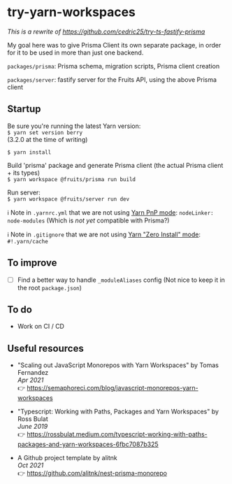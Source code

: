 # try-yarn-workspaces

*This is a rewrite of https://github.com/cedric25/try-ts-fastify-prisma*

My goal here was to give Prisma Client its own separate package, in order for it to be used
in more than just one backend.

`packages/prisma`: Prisma schema, migration scripts, Prisma client creation

`packages/server`: fastify server for the Fruits API, using the above Prisma client

## Startup

Be sure you're running the latest Yarn version:  
`$ yarn set version berry`  
(3.2.0 at the time of writing)

`$ yarn install`

Build 'prisma' package and generate Prisma client (the actual Prisma client + its types)  
`$ yarn workspace @fruits/prisma run build`

Run server:  
`$ yarn workspace @fruits/server run dev`

ℹ️ Note in `.yarnrc.yml` that we are not using [Yarn PnP mode](https://yarnpkg.com/features/pnp): `nodeLinker: node-modules`
(Which is *not yet* compatible with Prisma?)

ℹ️ Note in `.gitignore` that we are not using [Yarn "Zero Install" mode](https://yarnpkg.com/features/zero-installs): `#!.yarn/cache`

## To improve

 - [ ] Find a better way to handle `_moduleAliases` config
(Not nice to keep it in the root `package.json`)

## To do

 - Work on CI / CD

## Useful resources

 - "Scaling out JavaScript Monorepos with Yarn Workspaces" by Tomas Fernandez  
*Apr 2021*  
👉 https://semaphoreci.com/blog/javascript-monorepos-yarn-workspaces

 - "Typescript: Working with Paths, Packages and Yarn Workspaces" by Ross Bulat  
*June 2019*  
👉 https://rossbulat.medium.com/typescript-working-with-paths-packages-and-yarn-workspaces-6fbc7087b325

 - A Github project template by alitnk  
*Oct 2021*  
👉 https://github.com/alitnk/nest-prisma-monorepo
